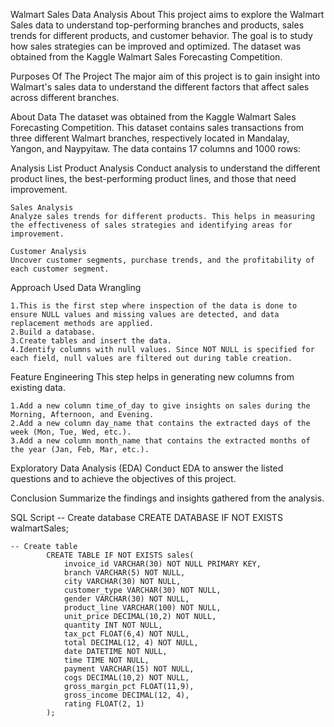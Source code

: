 Walmart Sales Data Analysis
About
This project aims to explore the Walmart Sales data to understand top-performing branches and products, sales trends for different products, and customer behavior. The goal is to study how sales strategies can be improved and optimized. The dataset was obtained from the Kaggle Walmart Sales Forecasting Competition.

Purposes Of The Project
The major aim of this project is to gain insight into Walmart's sales data to understand the different factors that affect sales across different branches.

About Data
The dataset was obtained from the Kaggle Walmart Sales Forecasting Competition. This dataset contains sales transactions from three different Walmart branches, respectively located in Mandalay, Yangon, and Naypyitaw. The data contains 17 columns and 1000 rows:

Analysis List
    Product Analysis
    Conduct analysis to understand the different product lines, the best-performing product lines, and those that need improvement.

    Sales Analysis
    Analyze sales trends for different products. This helps in measuring the effectiveness of sales strategies and identifying areas for improvement.

    Customer Analysis
    Uncover customer segments, purchase trends, and the profitability of each customer segment.


Approach Used
Data Wrangling

    1.This is the first step where inspection of the data is done to ensure NULL values and missing values are detected, and data replacement methods are applied.
    2.Build a database.
    3.Create tables and insert the data.
    4.Identify columns with null values. Since NOT NULL is specified for each field, null values are filtered out during table creation.

Feature Engineering
This step helps in generating new columns from existing data.

    1.Add a new column time_of_day to give insights on sales during the Morning, Afternoon, and Evening.
    2.Add a new column day_name that contains the extracted days of the week (Mon, Tue, Wed, etc.).
    3.Add a new column month_name that contains the extracted months of the year (Jan, Feb, Mar, etc.).

Exploratory Data Analysis (EDA)
   Conduct EDA to answer the listed questions and to achieve the objectives of this project.

Conclusion
   Summarize the findings and insights gathered from the analysis.

SQL Script
    -- Create database
            CREATE DATABASE IF NOT EXISTS walmartSales;

    -- Create table
            CREATE TABLE IF NOT EXISTS sales(
                invoice_id VARCHAR(30) NOT NULL PRIMARY KEY,
                branch VARCHAR(5) NOT NULL,
                city VARCHAR(30) NOT NULL,
                customer_type VARCHAR(30) NOT NULL,
                gender VARCHAR(30) NOT NULL,
                product_line VARCHAR(100) NOT NULL,
                unit_price DECIMAL(10,2) NOT NULL,
                quantity INT NOT NULL,
                tax_pct FLOAT(6,4) NOT NULL,
                total DECIMAL(12, 4) NOT NULL,
                date DATETIME NOT NULL,
                time TIME NOT NULL,
                payment VARCHAR(15) NOT NULL,
                cogs DECIMAL(10,2) NOT NULL,
                gross_margin_pct FLOAT(11,9),
                gross_income DECIMAL(12, 4),
                rating FLOAT(2, 1)
            );

